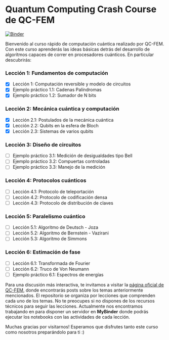 # Quantum Computing Crash Course de QC-FEM

[![Binder](https://mybinder.org/badge_logo.svg)](https://mybinder.org/v2/gh/QC-FEM/QC-CrashCourse/HEAD)

Bienvenido al curso rápido de computación cuántica realizado por QC-FEM. Con este curso aprenderás las ideas básicas detrás del desarrollo de algoritmos capaces de correr en procesadores cuánticos. En particular descubrirás:

### Lección 1: Fundamentos de computación

- [x] Lección 1: Computación reversible y modelo de circuitos
- [x] Ejemplo práctico 1.1: Cadenas Palíndromas
- [x] Ejemplo práctico 1.2: Sumador de N bits

### Lección 2: Mecánica cuántica y computación

- [x] Lección 2.1: Postulados de la mecánica cuántica
- [x] Lección 2.2: Qubits en la esfera de Bloch
- [X] Lección 2.3: Sistemas de varios qubits

### Lección 3: Diseño de circuitos

- [ ] Ejemplo práctico 3.1: Medición de desigualdades tipo Bell
- [ ] Ejemplo práctico 3.2: Compuertas controladas
- [ ] Ejemplo práctico 3.3: Manejo de la medición

### Lección 4: Protocolos cuánticos

- [ ] Lección 4.1: Protocolo de teleportación
- [ ] Lección 4.2: Protocolo de codificación densa
- [ ] Lección 4.3: Protocolo de distribución de claves

### Lección 5: Paralelismo cuántico

- [ ] Lección 5.1: Algoritmo de Deutsch - Joza
- [ ] Lección 5.2: Algoritmo de Bernstein - Vazirani
- [ ] Lección 5.3: Algoritmo de Simmons

### Lección 6: Estimación de fase

- [ ] Lección 6.1: Transformada de Fourier
- [ ] Lección 6.2: Truco de Von Neumann
- [ ] Ejemplo práctico 6.1: Espectros de energías

Para una discusión más interactiva, te invitamos a visitar la [página oficial de QC-FEM](https://qc-fem.github.io), donde encontrarás posts sobre los temas anteriormente mencionados. El repositorio se organiza por lecciones que comprenden cada uno de los temas. No te preocupes si no dispones de los recursos técnicos para seguir las lecciones. Actualmente nos encontramos trabajando en para disponer un servidor en **MyBinder** donde podrás ejecutar los notebooks con las actividades de cada lección.

Muchas gracias por visitarnos! Esperamos que disfrutes tanto este curso como nosotros preparándolo para ti :)
